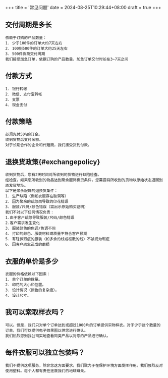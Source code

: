 +++
title = '常见问题'
date = 2024-08-25T10:29:44+08:00
draft = true
+++

## 交付周期是多长
    依赖于订购的产品数量：
    1. 少于100件的订单大约7天左右
    2. 100到500件的订单大约25天左右
    3. 500件协商交付周期
    我们接受加急订单，依据订购的产品数量，加急订单交付时长在3~7天之间

## 付款方式
    1. 银行转帐
    2. 微信、支付宝转帐
    3. 支票
    4. 现金支付

## 付款策略
    必须先付50%的订金。
    收到货物后支付余额。
    对于长期合作的企业和代理商，我们接受货到付款。

## 退换货政策{#exchangepolicy}
    收到货物后，您有2天时间对所收到的货物进行缺陷检查。
    经检查，如果您所收到的物品达到聚余服饰换贷条件，您需要将所收到的货物以原始状态退回到原发货地址。 
    以下是聚余服饰的退换货条件：
    1. 生产缺陷（例如衣服存在破洞等）
    2. 因为聚余的疏忽而导致的印花错误
    3. 服装/尺码/颜色错误（需出示原始购买证明）
    我们不对以下任何情况负责：
    1.由于客户疏忽导致服装/尺码/颜色错误
    2.客户需求发生变化
    3. 服装颜色的色调/色调不同
    4. 打印的颜色、服装材料或质量不符合客户预期
    5. 有轻微瑕疵的服装（如多余的线或松散的线）不被视为瑕疵
    6. 因客户疏忽造成的磨损
## 衣服的单价是多少
    衣服的价格依赖以下因素：
    1. 单个订单的数量。
    2. 印花的大小和位置。
    3. 设计情况（颜色的复杂度）。
    4. 设计尺寸。

## 我可以索取样衣吗？
    可以。但是，我们只对单个订单达到或超过1000片的订单提供实物样衣。对于少于这个数量的订单，我们可以提供电子效果图以供您进行确认。
    我们热烈您到我公司实地查看同类产品以对您的产品进行确认。

## 每件衣服可以独立包装吗？
    我们不提供这项服务，除非您这方面要求。我们致力于在保护环境方面发挥作用。我们强烈反对使用塑料。每个人都有责任拯救我们的地球母亲。


    
